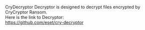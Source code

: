 CryDecryptor Decryptor is designed to decrypt files encrypted by CryCryptor Ransom.\
Here is the link to Decryptor:\
https://github.com/eset/cry-decryptor
